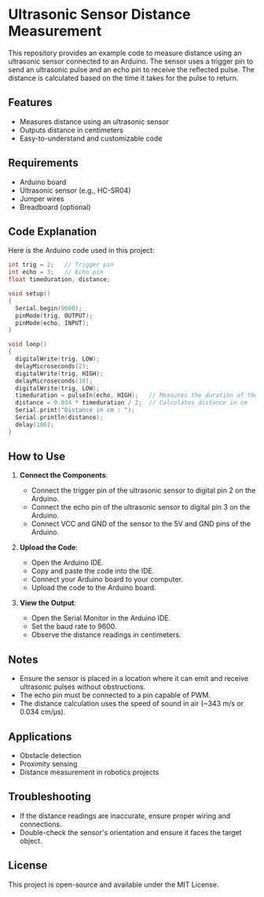 # Ultrasonic Sensor Distance Measurement

This repository provides an example code to measure distance using an ultrasonic sensor connected to an Arduino. The sensor uses a trigger pin to send an ultrasonic pulse and an echo pin to receive the reflected pulse. The distance is calculated based on the time it takes for the pulse to return.

## Features
- Measures distance using an ultrasonic sensor
- Outputs distance in centimeters
- Easy-to-understand and customizable code

## Requirements
- Arduino board
- Ultrasonic sensor (e.g., HC-SR04)
- Jumper wires
- Breadboard (optional)

## Code Explanation
Here is the Arduino code used in this project:

```cpp
int trig = 2;   // Trigger pin
int echo = 3;   // Echo pin
float timeduration, distance;

void setup()
{
  Serial.begin(9600);
  pinMode(trig, OUTPUT);
  pinMode(echo, INPUT);
}

void loop()
{
  digitalWrite(trig, LOW);
  delayMicroseconds(2);
  digitalWrite(trig, HIGH);
  delayMicroseconds(10);
  digitalWrite(trig, LOW);
  timeduration = pulseIn(echo, HIGH);   // Measures the duration of the pulse
  distance = 0.034 * timeduration / 2;  // Calculates distance in cm
  Serial.print("Distance in cm : ");
  Serial.println(distance);
  delay(100);
}
```

## How to Use
1. **Connect the Components**:
   - Connect the trigger pin of the ultrasonic sensor to digital pin 2 on the Arduino.
   - Connect the echo pin of the ultrasonic sensor to digital pin 3 on the Arduino.
   - Connect VCC and GND of the sensor to the 5V and GND pins of the Arduino.

2. **Upload the Code**:
   - Open the Arduino IDE.
   - Copy and paste the code into the IDE.
   - Connect your Arduino board to your computer.
   - Upload the code to the Arduino board.

3. **View the Output**:
   - Open the Serial Monitor in the Arduino IDE.
   - Set the baud rate to 9600.
   - Observe the distance readings in centimeters.

## Notes
- Ensure the sensor is placed in a location where it can emit and receive ultrasonic pulses without obstructions.
- The echo pin must be connected to a pin capable of PWM.
- The distance calculation uses the speed of sound in air (~343 m/s or 0.034 cm/µs).

## Applications
- Obstacle detection
- Proximity sensing
- Distance measurement in robotics projects

## Troubleshooting
- If the distance readings are inaccurate, ensure proper wiring and connections.
- Double-check the sensor's orientation and ensure it faces the target object.

## License
This project is open-source and available under the MIT License.
